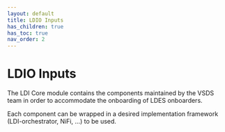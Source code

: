 ```yaml
---
layout: default
title: LDIO Inputs
has_children: true
has_toc: true
nav_order: 2
---
```


# LDIO Inputs

The LDI Core module contains the components maintained by the VSDS team in order to accommodate the onboarding of LDES onboarders.

Each component can be wrapped in a desired implementation framework (LDI-orchestrator, NiFi, ...) to be used.
